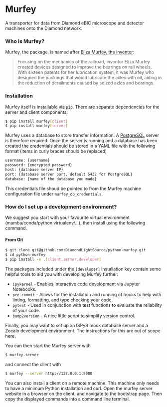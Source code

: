 # Murfey

A transporter for data from Diamond eBIC microscope and detector machines onto the Diamond network.

### Who is Murfey?

Murfey, the package, is named after [Eliza Murfey, the inventor](https://nationalrrmuseum.org/blog/mother-of-invention-women-railroad-innovators/):

> Focusing on the mechanics of the railroad, inventor Eliza Murfey created devices designed
> to improve the bearings on rail wheels. With sixteen patents for her lubrication system,
> it was Murfey who designed the packings that would lubricate the axles with oil, aiding
> in the reduction of derailments caused by seized axles and bearings.

### Installation

Murfey itself is installable via `pip`. There are separate dependencies for the server and client components:

```bash
$ pip install murfey[client]
$ pip install murfey[server]
```

Murfey uses a database to store transfer information. A [PostgreSQL](https://www.postgresql.org/) server is
therefore required. Once the server is running and a database has been created the credentials should be stored
in a YAML file with the following format (items in curly braces should be replaced)

```bash
username: {username}
password: {encrypted password}
host: {database server IP}
port: {database server port, default 5432 for PostgreSQL}
database: {name of the database you made}
```

This credentials file shoud be pointed to from the Murfey machine configuration file under `murfey_db_credentials`.

### How do I set up a development environment?

We suggest you start with your favourite virtual environment (mamba/conda/python virtualenv/...),
then install using the following command.

#### From Git

```bash
$ git clone git@github.com:DiamondLightSource/python-murfey.git
$ cd python-murfey
$ pip install -e .[client,server,developer]
```

The packages included under the `[developer]` installation key contain some helpful tools to aid you with developing Murfey further:

- `ipykernel` - Enables interactive code development via Jupyter Notebooks.
- `pre-commit` - Allows for the installation and running of hooks to help with linting, formatting, and type checking your code.
- `pytest` - Used in conjunction with test functions to evaluate the reliability of your code.
- `bump2version` - A nice little script to simplify version control.

Finally, you may want to set up an ISPyB mock database server and a Zocalo
development environment. The instructions for this are out of scope here.

You can then start the Murfey server with

```bash
$ murfey.server
```

and connect the client with

```bash
$ murfey --server http://127.0.0.1:8000
```

You can also install a client on a remote machine. This machine only needs to have
a minimum Python installation and curl. Open the murfey server website in a browser
on the client, and navigate to the bootstrap page. Then copy the displayed commands
into a command line terminal.
